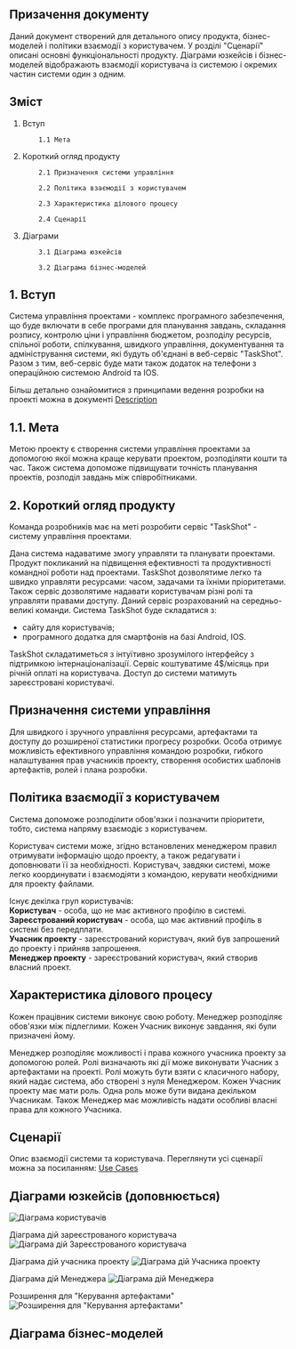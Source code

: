 ## Призачення документу
Даний документ створений для детального опису продукта, бізнес-моделей і політики взаємодії з користувачем. У розділі "Сценарії" описані основні функціональності продукту. Діаграми юзкейсів і бізнес-моделей відображають взаємодії користувача із системою і окремих частин системи один з одним.
## Зміст
1. Вступ

           1.1 Мета

2. Короткий огляд продукту

           2.1 Призначення системи управління

           2.2 Політика взаємодії з користувачем

           2.3 Характеристика ділового процесу

           2.4 Сценарії

3. Діаграми

           3.1 Діаграма юзкейсів

           3.2 Діаграма бізнес-моделей

## 1. Вступ
Система управління проектами - комплекс програмного забезпечення, що буде включати в себе програми для планування завдань, складання розпису, контролю ціни і управління бюджетом, розподілу ресурсів, спільної роботи, спілкування, швидкого управління, документування та адміністрування системи, які будуть об'єднані в веб-сервіс "TaskShot". Разом з тим, веб-сервіс буде мати також додаток на телефони з операційною системою Android та IOS.

Більш детально ознайомитися з принципами ведення розробки на проекті можна в документі [Description](https://github.com/averkova-a/OBD_project/blob/master/Main/Description.md)
## 1.1. Мета
Метою проекту є створення системи управління проектами за допомогою якої  можна краще керувати проектом, розподіляти кошти та час. Також система допоможе підвищувати точність планування проектів, розподіл завдань між співробітниками.
## 2. Короткий огляд продукту
  Команда розробників має на меті розробити сервіс "TaskShot" -  систему управління проектами.

  Дана система надаватиме змогу управляти та планувати проектами. Продукт покликаний на підвищення ефективності та продуктивності командної роботи над проектами. TaskShot дозволятиме легко та швидко управляти ресурсами: часом, задачами та їхніми пріоритетами. Також сервіс дозволятиме надавати користувачам різні ролі та управляти правами доступу. Даний сервіс розрахований на середньо-великі команди.
  Система TaskShot буде складатися з:
   - сайту для користувачів;
   - програмного додатка для смартфонів на базі Android, IOS.  

TaskShot складатиметься з інтуїтивно зрозумілого інтерфейсу з підтримкою інтернаціоналізації. Сервіс коштуватиме 4$/місяць при річній оплаті на користувача. Доступ до системи матимуть зареєстровані користувачі.

## Призначення системи управління
Для швидкого і зручного управління ресурсами, артефактами та доступу до розширеної статистики прогресу розробки.
Особа отримує можливість ефективного управління командою розробки, гибкого налаштування прав учасників проекту, створення особистих шаблонів артефактів, ролей і плана розробки.

## Політика взаємодії з користувачем
Система допоможе розподілити обов'язки і позначити пріоритети, тобто, система напряму взаємодіє з користувачем.

Користувач системи може, згідно встановлених менеджером правил отримувати інформацію щодо проекту, а також редагувати і доповнювати її за необхідності.
Користувач, завдяки системі, може легко координувати і взаємодіяти з командою, керувати необхідними для проекту файлами.

Існує декілка груп користувачів: <br>
**Користувач** - особа, що не має активного профілю в системі. <br>
**Зареєстрований користувач** - особа, що має активний профіль в системі без передплати. <br>
**Учасник проекту** - зареєстрований користувач, який був запрошений до проекту і прийняв запрошення. <br>
**Менеджер проекту** - зареєстрований користувач, який створив власний проект. <br>


## Характеристика ділового процесу
Кожен працівник системи виконує свою роботу. Менеджер розподіляє обов'язки між підлеглими. Кожен Учасник виконує завдання, які були призначені йому. 


Менеджер розподіляє  можливості і права кожного учасника проекту за допомогою ролей. Ролі визначають які дії може виконувати Учасник з артефактами на проекті. Ролі можуть бути взяти с класичного набору, який надає система, або створені з нуля Менеджером. Кожен Учасник проекту має мати роль. Одна роль може бути видана декільком Учасникам. Також Менеджер має можливість надати особливі власні права для кожного Учасника.


## Сценарії
Опис взаємодії системи та користувача. Переглянути усі сценарії можна за посиланням: [Use Cases](https://github.com/averkova-a/OBD_project/tree/master/Main/Use%20Cases)


## Діаграми юзкейсів (доповнюється)

![Діаграма користувачів](https://github.com/averkova-a/OBD_project/blob/master/Main/UC-Diagram/Users.png)


Діаграма дій зареєстрованого користувача
![Діаграма дій Зареєстрованого користувача](https://github.com/averkova-a/OBD_project/blob/master/Main/UC-Diagram/LoginUser.png)


Діаграма дій учасника проекту
![Діаграма дій Учасника проекту](https://github.com/averkova-a/OBD_project/blob/master/Main/UC-Diagram/ProjectUser.png)


Діаграма дій Менеджера
![Діаграма дій Менеджера](https://github.com/averkova-a/OBD_project/blob/master/Main/UC-Diagram/Manager.png)


Розширення для "Керування артефактами"
![Розширення для "Керування артефактами"](https://github.com/averkova-a/OBD_project/blob/master/Main/UC-Diagram/Artefacts.png)
## Діаграма бізнес-моделей
